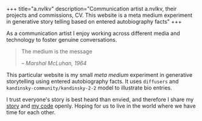 +++
title="a.nvlkv"
description="Communication artist a.nvlkv, their projects and commissions, CV. This website is a meta medium experiment in generative story telling based on entered autobiography facts"
+++

As a communication artist I enjoy working across different media and technology to foster genuine conversations.

> The medium is the message
>
> _– Marshal McLuhan, 1964_

This particular website is my small _meta medium_ experiment in generative storytelling using entered autobiography facts. It uses `diffusers` and `kandinsky-community/kandinsky-2-2` model to illustrate bio entries. 

I trust everyone's story is best heard than envied, and therefore I share my [story](/bio) and [my code](https://gist.github.com/anvlkv/fe49c2f168d481b9abc19107cc603e58) openly. Hoping for us to live in the world where we have time for each other.

